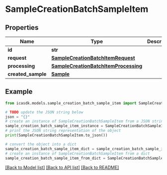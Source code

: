 # SampleCreationBatchSampleItem


## Properties

Name | Type | Description | Notes
------------ | ------------- | ------------- | -------------
**id** | **str** |  | 
**request** | [**SampleCreationBatchItemRequest**](SampleCreationBatchItemRequest.md) |  | 
**processing** | [**SampleCreationBatchItemProcessing**](SampleCreationBatchItemProcessing.md) |  | 
**created_sample** | [**Sample**](Sample.md) |  | [optional] 

## Example

```python
from icasdk.models.sample_creation_batch_sample_item import SampleCreationBatchSampleItem

# TODO update the JSON string below
json = "{}"
# create an instance of SampleCreationBatchSampleItem from a JSON string
sample_creation_batch_sample_item_instance = SampleCreationBatchSampleItem.from_json(json)
# print the JSON string representation of the object
print(SampleCreationBatchSampleItem.to_json())

# convert the object into a dict
sample_creation_batch_sample_item_dict = sample_creation_batch_sample_item_instance.to_dict()
# create an instance of SampleCreationBatchSampleItem from a dict
sample_creation_batch_sample_item_from_dict = SampleCreationBatchSampleItem.from_dict(sample_creation_batch_sample_item_dict)
```
[[Back to Model list]](../README.md#documentation-for-models) [[Back to API list]](../README.md#documentation-for-api-endpoints) [[Back to README]](../README.md)


